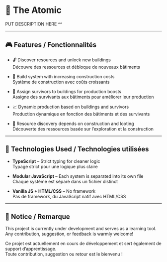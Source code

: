 # 🔧 The Atomic

PUT DESCRIPTION HERE ^^

---

## 🎮 Features / Fonctionnalités

- 🔓 Discover resources and unlock new buildings  
  Découvre des ressources et débloque de nouveaux bâtiments

- 🧱 Build system with increasing construction costs  
  Système de construction avec coûts croissants

- 👥 Assign survivors to buildings for production boosts  
  Assigne des survivants aux bâtiments pour améliorer leur production

- 📈 Dynamic production based on buildings and survivors  
  Production dynamique en fonction des bâtiments et des survivants

- 🧭 Resource discovery depends on construction and looting  
  Découverte des ressources basée sur l’exploration et la construction

---

## 🧠 Technologies Used / Technologies utilisées

- **TypeScript** – Strict typing for cleaner logic  
  Typage strict pour une logique plus claire

- **Modular JavaScript** – Each system is separated into its own file  
  Chaque système est séparé dans un fichier distinct

- **Vanilla JS + HTML/CSS** – No framework  
  Pas de framework, du JavaScript natif avec HTML/CSS

---

## 📌 Notice / Remarque

This project is currently under development and serves as a learning tool.  
Any contribution, suggestion, or feedback is warmly welcome!

Ce projet est actuellement en cours de développement et sert également de support d’apprentissage.  
Toute contribution, suggestion ou retour est le bienvenu !